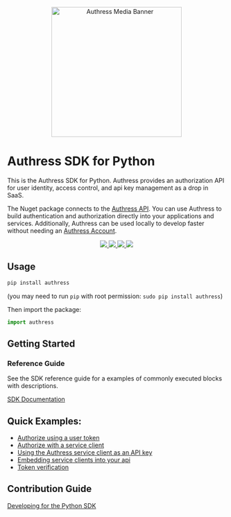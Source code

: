 
<p align="center">
    <img src="https://github.com/Authress/authress-local/assets/5056218/156e3881-b359-4810-bc96-7abeaf9ddbdb" height="300px" alt="Authress Media Banner">
</p>

# Authress SDK for Python

This is the Authress SDK for Python. Authress provides an authorization API for user identity, access control, and api key management as a drop in SaaS.

The Nuget package connects to the [Authress API](https://authress.io/app/#/api). You can use Authress to build authentication and authorization directly into your applications and services. Additionally, Authress can be used locally to develop faster without needing an [Authress Account](https://authress.io).

<p align="center">
    <a href="https://badge.fury.io/py/authress" alt="Authress pypi package">
        <img src="https://badge.fury.io/py/authress.svg">
    </a>
    <a href="https://github.com/Authress/authress-sdk.py/actions/workflows/build.yml" alt="Build status">
      <img src="https://github.com/Authress/authress-sdk.py/actions/workflows/build.yml/badge.svg">
    </a>
    <a href="https://github.com/Authress/authress-sdk.py/blob/release/3.0/LICENSE" alt="Apache-2.0">
      <img src="https://img.shields.io/badge/License-Apache%202.0-blue.svg">
    </a>
    <a href="https://authress.io/community" alt="authress community">
      <img src="https://img.shields.io/badge/Community-Authress-fbaf0b.svg">
    </a>
</p>

## Usage

```sh
pip install authress
```
(you may need to run `pip` with root permission: `sudo pip install authress`)

Then import the package:
```python
import authress
```

## Getting Started


### Reference Guide

See the SDK reference guide for a examples of commonly executed blocks with descriptions.

[SDK Documentation](https://github.com/Authress/authress-sdk.py/blob/release/3.0/docs/README.md)


## Quick Examples:

* [Authorize using a user token](https://github.com/Authress/authress-sdk.py/blob/release/3.0/docs/EXAMPLES.md#authorize-using-a-user-token)
* [Authorize with a service client](https://github.com/Authress/authress-sdk.py/blob/release/3.0/docs/EXAMPLES.md#authorize-with-a-service-client)
* [Using the Authress service client as an API key](https://github.com/Authress/authress-sdk.py/blob/release/3.0/docs/EXAMPLES.md#using-the-authress-service-client-as-an-api-key)
* [Embedding service clients into your api](https://github.com/Authress/authress-sdk.py/blob/release/3.0/docs/EXAMPLES.md#generation-of-service-client)
* [Token verification](https://github.com/Authress/authress-sdk.py/blob/release/3.0/docs/EXAMPLES.md#token-verifier)

## Contribution Guide

[Developing for the Python SDK](https://github.com/Authress/authress-sdk.py/blob/release/3.0/contributing.md)
